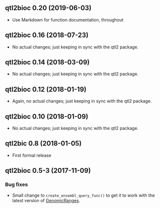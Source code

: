 ## qtl2bioc 0.20 (2019-06-03)

- Use Markdown for function documentation, throughout


## qtl2bioc 0.16 (2018-07-23)

- No actual changes; just keeping in sync with the qtl2 package.


## qtl2bioc 0.14 (2018-03-09)

- No actual changes; just keeping in sync with the qtl2 package.


## qtl2bioc 0.12 (2018-01-19)

- Again, no actual changes; just keeping in sync with the qtl2 package.


## qtl2bioc 0.10 (2018-01-09)

- No actual changes; just keeping in sync with the qtl2 package.


## qtl2bic 0.8 (2018-01-05)

- First formal release


## qtl2bioc 0.5-3 (2017-11-09)

### Bug fixes

- Small change to `create_ensembl_query_func()` to get it to work with
  the latest version of [GenomicRanges](https://bioconductor.org/packages/release/bioc/html/GenomicRanges.html).
